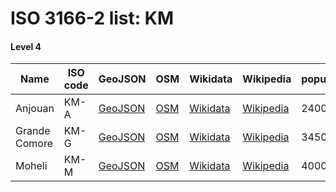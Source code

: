 # ISO 3166-2 list: KM


#### Level 4
Name | ISO code | GeoJSON | OSM | Wikidata | Wikipedia | population 
--- | --- | --- | --- | --- | --- | --- 
Anjouan | KM-A | [GeoJSON](../../export/geojson/q7/iso2/KM/KM-A.geojson) | [OSM](https://www.openstreetmap.org/relation/2955050) | [Wikidata](https://www.wikidata.org/wiki/Q231324) | [Wikipedia](http://en.wikipedia.org/wiki/ar%3A%D8%A3%D9%86%D8%AC%D9%88%D8%A7%D9%86) | 240000
Grande Comore | KM-G | [GeoJSON](../../export/geojson/q7/iso2/KM/KM-G.geojson) | [OSM](https://www.openstreetmap.org/relation/2955051) | [Wikidata](https://www.wikidata.org/wiki/Q244978) | [Wikipedia](http://en.wikipedia.org/wiki/ar%3A%D8%A7%D9%84%D9%82%D9%85%D8%B1%20%D8%A7%D9%84%D9%83%D8%A8%D8%B1%D9%89) | 345000
Moheli | KM-M | [GeoJSON](../../export/geojson/q7/iso2/KM/KM-M.geojson) | [OSM](https://www.openstreetmap.org/relation/2955018) | [Wikidata](https://www.wikidata.org/wiki/Q271797) | [Wikipedia](http://en.wikipedia.org/wiki/ar%3A%D9%85%D9%88%D9%87%D9%8A%D9%84%D9%8A) | 40000
